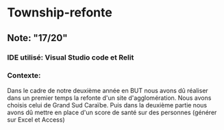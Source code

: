 # Township-refonte

## Note: "17/20"

### IDE utilisé: Visual Studio code et Relit

### Contexte:
Dans le cadre de notre deuxième année en BUT nous avons dû réaliser dans un premier temps la refonte d'un site d'agglomération.
Nous avons choisis celui de Grand Sud Caraïbe.
Puis dans la deuxième partie nous avons dû mettre en place d'un score de santé sur des personnes (générer sur Excel et Access)
